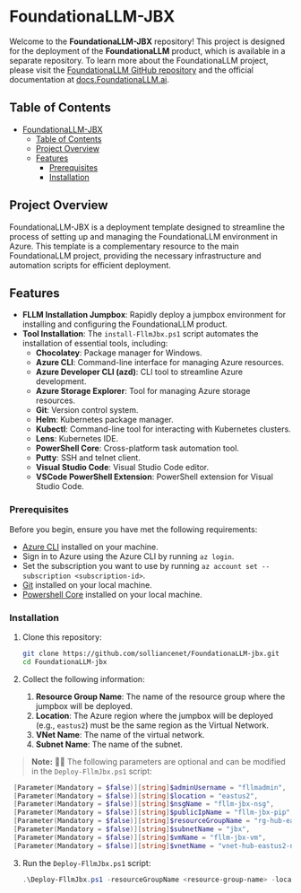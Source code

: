 # FoundationaLLM-JBX

Welcome to the **FoundationaLLM-JBX** repository! This project is designed for the deployment of the **FoundationaLLM** product, which is available in a separate repository. To learn more about the FoundationaLLM project, please visit the [FoundationaLLM GitHub repository](https://github.com/solliancenet/FoundationaLLM) and the official documentation at [docs.FoundationaLLM.ai](https://docs.FoundationaLLM.ai/).

## Table of Contents

- [FoundationaLLM-JBX](#foundationallm-jbx)
  - [Table of Contents](#table-of-contents)
  - [Project Overview](#project-overview)
  - [Features](#features)
    - [Prerequisites](#prerequisites)
    - [Installation](#installation)

## Project Overview

FoundationaLLM-JBX is a deployment template designed to streamline the process of setting up and managing the FoundationaLLM environment in Azure. This template is a complementary resource to the main FoundationaLLM project, providing the necessary infrastructure and automation scripts for efficient deployment.

## Features

- **FLLM Installation Jumpbox**: Rapidly deploy a jumpbox environment for installing and configuring the FoundationaLLM product.
- **Tool Installation**: The `install-FllmJbx.ps1` script automates the installation of essential tools, including:
  - **Chocolatey**: Package manager for Windows.
  - **Azure CLI**: Command-line interface for managing Azure resources.
  - **Azure Developer CLI (azd)**: CLI tool to streamline Azure development.
  - **Azure Storage Explorer**: Tool for managing Azure storage resources.
  - **Git**: Version control system.
  - **Helm**: Kubernetes package manager.
  - **Kubectl**: Command-line tool for interacting with Kubernetes clusters.
  - **Lens**: Kubernetes IDE.
  - **PowerShell Core**: Cross-platform task automation tool.
  - **Putty**: SSH and telnet client.
  - **Visual Studio Code**: Visual Studio Code editor.
  - **VSCode PowerShell Extension**: PowerShell extension for Visual Studio Code.

### Prerequisites

Before you begin, ensure you have met the following requirements:

- [Azure CLI](https://docs.microsoft.com/en-us/cli/azure/install-azure-cli) installed on your machine.
- Sign in to Azure using the Azure CLI by running `az login`.
- Set the subscription you want to use by running `az account set --subscription <subscription-id>`.
- [Git](https://git-scm.com/downloads) installed on your local machine.
- [Powershell Core](https://learn.microsoft.com/powershell/scripting/install/installing-powershell?view=powershell-7.4) installed on your local machine.

### Installation

1. Clone this repository:

   ```bash
   git clone https://github.com/solliancenet/FoundationaLLM-jbx.git
   cd FoundationaLLM-jbx

2. Collect the following information:
   1. **Resource Group Name**: The name of the resource group where the jumpbox will be deployed.
   1. **Location**: The Azure region where the jumpbox will be deployed (e.g., `eastus2`) must be the same region as the Virtual Network.
   1. **VNet Name**: The name of the virtual network.
   1. **Subnet Name**: The name of the subnet.

> **Note:** 🚨🚀 The following parameters are optional and can be modified in the `Deploy-FllmJbx.ps1` script:

   ```powershell
    [Parameter(Mandatory = $false)][string]$adminUsername = "fllmadmin",
    [Parameter(Mandatory = $false)][string]$location = "eastus2",
    [Parameter(Mandatory = $false)][string]$nsgName = "fllm-jbx-nsg",
    [Parameter(Mandatory = $false)][string]$publicIpName = "fllm-jbx-pip",
    [Parameter(Mandatory = $false)][string]$resourceGroupName = "rg-hub-eastus2-net-fllm",
    [Parameter(Mandatory = $false)][string]$subnetName = "jbx",
    [Parameter(Mandatory = $false)][string]$vmName = "fllm-jbx-vm",
    [Parameter(Mandatory = $false)][string]$vnetName = "vnet-hub-eastus2-net-fllm"
   ```
3. Run the `Deploy-FllmJbx.ps1` script:

   ```powershell
   .\Deploy-FllmJbx.ps1 -resourceGroupName <resource-group-name> -location <azure-region> -vnetName <vnet-name> -subnetName <subnet-name>
   ```